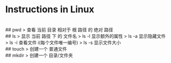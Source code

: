 # Instructions in Linux

<br/>
## pwd 
> 查看 当前 目录 相对于 根 路径 的 绝对 路径
<br/>
## ls  
> 显示 当前 路径 下 的 文件名
> ls -l 显示额外的属性
> ls -a 显示隐藏文件
> ls -i 查看文件 i(每个文件唯一编号)
> ls -s 显示文件大小
<br/>
## touch 
> 创建一个 普通文件
<br/>
## mkdir
> 创建一个 目录/文件夹
<br>





